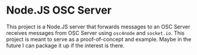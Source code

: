 Node.JS OSC Server
==================

This project is a Node.JS server that forwards messages to an OSC Server
receives messages from OSC Server using `osc4node` and `socket.io`. This
project is meant to serve as a proof-of-concept and example. Maybe in the
future I can package it up if the interest is there.
